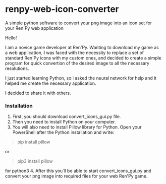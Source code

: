 # renpy-web-icon-converter
A simple python software to convert your png image into an icon set for your Ren'Py web application

Hello!

I am a novice game developer at Ren'Py. Wanting to download my game as a web application, I was faced with the necessity to replace a set of standard Ren'Py icons with my custom ones, and decided to create a simple program for quick convertion of the desired image to all the necessary resolutions.

I just started learning Python, so I asked the neural network for help and it helped me create the necessary application. 

I decided to share it with others.

### Installation

1. First, you should download convert_icons_gui.py file.
2. Then you need to install Python on your computer.
3. You will also need to install Pillow library for Python. Open your PowerShell after the Python installation and write:

> pip install pillow

or

>pip3 install pillow

for python3
4. After this you'll be able to start convert_icons_gui.py and convert your png image into required files for your web Ren'Py game. 